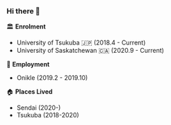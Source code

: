### Hi there 👋

🏛 **Enrolment**
- University of Tsukuba 🇯🇵 (2018.4 - Current)
- University of Saskatchewan 🇨🇦 (2020.9 - Current)

🏢 **Employment**
- Onikle (2019.2 - 2019.10)

🏠 **Places Lived**
- Sendai (2020-)
- Tsukuba (2018-2020)

<!--
**HarukiKinoshita/HarukiKinoshita** is a ✨ _special_ ✨ repository because its `README.md` (this file) appears on your GitHub profile.

Here are some ideas to get you started:

- 🔭 I’m currently working on ...
- 🌱 I’m currently learning ...
- 👯 I’m looking to collaborate on ...
- 🤔 I’m looking for help with ...
- 💬 Ask me about ...
- 📫 How to reach me: ...
- 😄 Pronouns: ...
- ⚡ Fun fact: ...
-->
